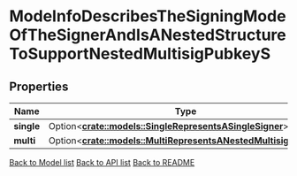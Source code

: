 # ModeInfoDescribesTheSigningModeOfTheSignerAndIsANestedStructureToSupportNestedMultisigPubkeyS

## Properties

Name | Type | Description | Notes
------------ | ------------- | ------------- | -------------
**single** | Option<[**crate::models::SingleRepresentsASingleSigner**](single_represents_a_single_signer.md)> |  | [optional]
**multi** | Option<[**crate::models::MultiRepresentsANestedMultisigSigner**](multi_represents_a_nested_multisig_signer.md)> |  | [optional]

[Back to Model list](../README.md#documentation-for-models) [Back to API list](../README.md#documentation-for-api-endpoints) [Back to README](../README.md)


